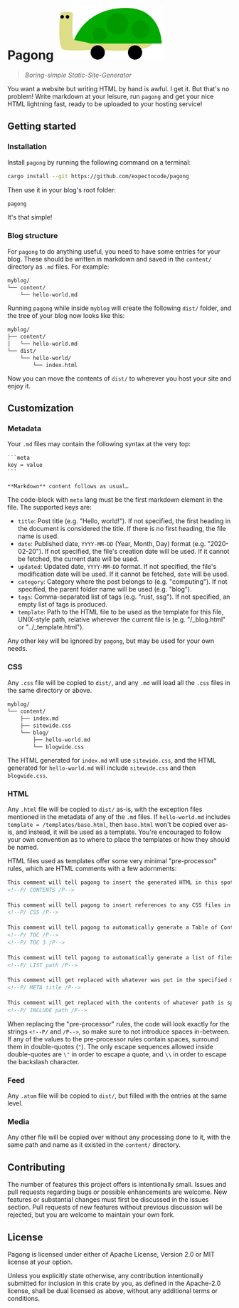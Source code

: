 # Pagong ![pagong's logo](logo.svg)

> *Boring-simple Static-Site-Generator*

You want a website but writing HTML by hand is awful. I get it. But that's no problem! Write markdown at your leisure, run `pagong` and get your nice HTML lightning fast, ready to be uploaded to your hosting service!

## Getting started

### Installation

Install `pagong` by running the following command on a terminal:

```sh
cargo install --git https://github.com/expectocode/pagong
```

Then use it in your blog's root folder:

```sh
pagong
```

It's that simple!

### Blog structure

For `pagong` to do anything useful, you need to have some entries for your blog. These should be written in markdown and saved in the `content/` directory as `.md` files. For example:

```
myblog/
└── content/
    └── hello-world.md
```

Running `pagong` while inside `myblog` will create the following `dist/` folder, and the tree of your blog now looks like this:

```
myblog/
├── content/
│   └── hello-world.md
└── dist/
    └── hello-world/
        └── index.html
```

Now you can move the contents of `dist/` to wherever you host your site and enjoy it.

## Customization

### Metadata

Your `.md` files may contain the following syntax at the very top:

````
```meta
key = value
```

**Markdown** content follows as usual…
````

The code-block with `meta` lang must be the first markdown element in the file. The supported keys are:

* `title`: Post title (e.g. "Hello, world!"). If not specified, the first heading in the document is considered the title. If there is no first heading, the file name is used.
* `date`: Published date, `YYYY-MM-DD` (Year, Month, Day) format (e.g. "2020-02-20"). If not specified, the file's creation date will be used. If it cannot be fetched, the current date will be used.
* `updated`: Updated date, `YYYY-MM-DD` format. If not specified, the file's modification date will be used. If it cannot be fetched, `date` will be used.
* `category`: Category where the post belongs to (e.g. "computing"). If not specified, the parent folder name will be used (e.g. "blog").
* `tags`: Comma-separated list of tags (e.g. "rust, ssg"). If not specified, an empty list of tags is produced.
* `template`: Path to the HTML file to be used as the template for this file, UNIX-style path, relative wherever the current file is (e.g. "/_blog.html" or "../_template.html").

Any other key will be ignored by `pagong`, but may be used for your own needs.

### CSS

Any `.css` file will be copied to `dist/`, and any `.md` will load all the `.css` files in the same directory or above.

```
myblog/
└── content/
    ├── index.md
    ├── sitewide.css
    └── blog/
        ├── hello-world.md
        └── blogwide.css
```

The HTML generated for `index.md` will use `sitewide.css`, and the HTML generated for `hello-world.md` will include `sitewide.css` and then `blogwide.css`.

### HTML

Any `.html` file will be copied to `dist/` as-is, with the exception files mentioned in the metadata of any of the `.md` files. If `hello-world.md` includes `template = /templates/base.html`, then `base.html` won't be copied over as-is, and instead, it will be used as a template. You're encouraged to follow your own convention as to where to place the templates or how they should be named.

HTML files used as templates offer some very minimal "pre-processor" rules, which are HTML comments with a few adornments:

```html
This comment will tell pagong to insert the generated HTML in this spot:
<!--P/ CONTENTS /P-->

This comment will tell pagong to insert references to any CSS files in this spot:
<!--P/ CSS /P-->

This comment will tell pagong to automatically generate a Table of Contents for the current page (based on Markdown headings). You may optionally set the maximum depth:
<!--P/ TOC /P-->
<!--P/ TOC 3 /P-->

This comment will tell pagong to automatically generate a list of files in the given path (relative to the current HTML template file):
<!--P/ LIST path /P-->

This comment will get replaced with whatever was put in the specified metadata key (in this example, the title):
<!--P/ META title /P-->

This comment will get replaced with the contents of whatever path is specified (relative to the current HTML template file). HTML files won't be escaped, but everything else will:
<!--P/ INCLUDE path /P-->
```

When replacing the "pre-processor" rules, the code will look exactly for the strings `<!--P/` and `/P-->`, so make sure to not introduce spaces in-between. If any of the values to the pre-processor rules contain spaces, surround them in double-quotes (`"`). The only escape sequences allowed inside double-quotes are `\"` in order to escape a quote, and `\\` in order to escape the backslash character.

### Feed

Any `.atom` file will be copied to `dist/`, but filled with the entries at the same level.

### Media

Any other file will be copied over without any processing done to it, with the same path and name as it existed in the `content/` directory.

## Contributing

The number of features this project offers is intentionally small. Issues and pull requests regarding bugs or possible enhancements are welcome. New features or substantial changes must first be discussed in the issues section. Pull requests of new features without previous discussion will be rejected, but you are welcome to maintain your own fork.

## License

Pagong is licensed under either of Apache License, Version 2.0 or MIT license at your option.

Unless you explicitly state otherwise, any contribution intentionally submitted for inclusion in this crate by you, as defined in the Apache-2.0 license, shall be dual licensed as above, without any additional terms or conditions.

